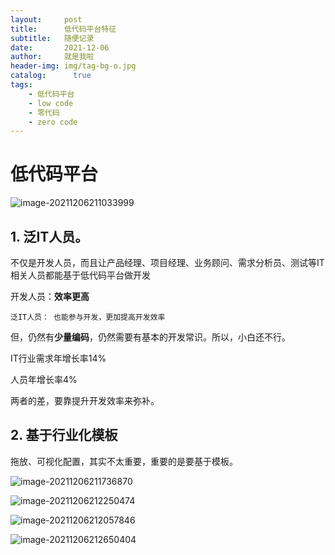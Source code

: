 ```yaml
---
layout:     post
title:      低代码平台特征
subtitle:   随便记录
date:       2021-12-06
author:     就是我啦
header-img: img/tag-bg-o.jpg
catalog: 	  true
tags:
    - 低代码平台    
    - low code  
    - 零代码      
    - zero code
---
```


# 低代码平台



![image-20211206211033999](https://gitee.com/shenyao/sohossl/raw/master/images/image-20211206211033999.png)

## 1. 泛IT人员。

不仅是开发人员，而且让产品经理、项目经理、业务顾问、需求分析员、测试等IT相关人员都能基于低代码平台做开发

开发人员：**效率更高**

`泛IT人员： 也能参与开发，更加提高开发效率`

但，仍然有**少量编码**，仍然需要有基本的开发常识。所以，小白还不行。



IT行业需求年增长率14%

人员年增长率4%

两者的差，要靠提升开发效率来弥补。



## 2. 基于行业化模板

拖放、可视化配置，其实不太重要，重要的是要基于模板。



![image-20211206211736870](https://gitee.com/shenyao/sohossl/raw/master/images/image-20211206211736870.png)



![image-20211206212250474](https://gitee.com/shenyao/sohossl/raw/master/images/image-20211206212250474.png)

![image-20211206212057846](https://gitee.com/shenyao/sohossl/raw/master/images/image-20211206212057846.png)



![image-20211206212650404](https://gitee.com/shenyao/sohossl/raw/master/images/image-20211206212650404.png)